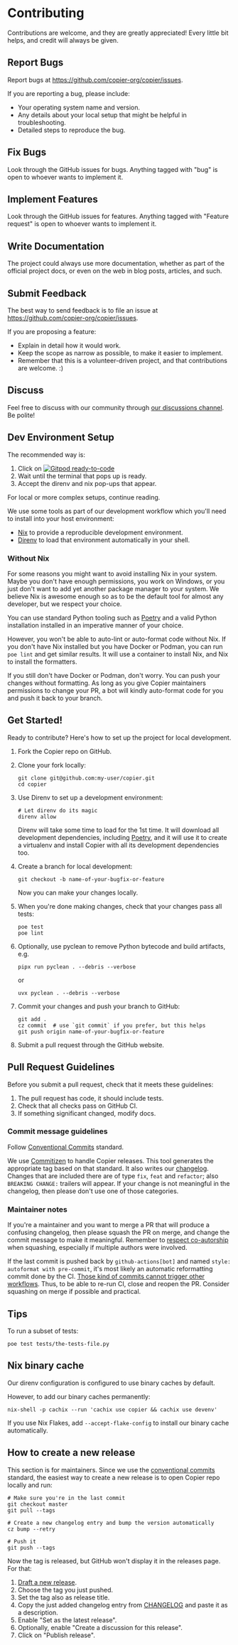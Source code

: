 # Contributing

Contributions are welcome, and they are greatly appreciated! Every little bit helps, and
credit will always be given.

## Report Bugs

Report bugs at <https://github.com/copier-org/copier/issues>.

If you are reporting a bug, please include:

-   Your operating system name and version.
-   Any details about your local setup that might be helpful in troubleshooting.
-   Detailed steps to reproduce the bug.

## Fix Bugs

Look through the GitHub issues for bugs. Anything tagged with "bug" is open to whoever
wants to implement it.

## Implement Features

Look through the GitHub issues for features. Anything tagged with "Feature request" is
open to whoever wants to implement it.

## Write Documentation

The project could always use more documentation, whether as part of the official project
docs, or even on the web in blog posts, articles, and such.

## Submit Feedback

The best way to send feedback is to file an issue at
<https://github.com/copier-org/copier/issues>.

If you are proposing a feature:

-   Explain in detail how it would work.
-   Keep the scope as narrow as possible, to make it easier to implement.
-   Remember that this is a volunteer-driven project, and that contributions are
    welcome. :)

## Discuss

Feel free to discuss with our community through
[our discussions channel](https://github.com/copier-org/copier/discussions). Be polite!

## Dev Environment Setup

The recommended way is:

1. Click on
   [![Gitpod ready-to-code](https://img.shields.io/badge/Gitpod-ready--to--code-blue?logo=gitpod)](https://gitpod.io/#https://github.com/copier-org/copier)
1. Wait until the terminal that pops up is ready.
1. Accept the direnv and nix pop-ups that appear.

For local or more complex setups, continue reading.

We use some tools as part of our development workflow which you'll need to install into
your host environment:

-   [Nix](https://nixos.org/download.html) to provide a reproducible development
    environment.
-   [Direnv](https://direnv.net/) to load that environment automatically in your shell.

### Without Nix

For some reasons you might want to avoid installing Nix in your system. Maybe you don't
have enough permissions, you work on Windows, or you just don't want to add yet another
package manager to your system. We believe Nix is awesome enough so as to be the default
tool for almost any developer, but we respect your choice.

You can use standard Python tooling such as [Poetry][] and a valid Python installation
installed in an imperative manner of your choice.

However, you won't be able to auto-lint or auto-format code without Nix. If you don't
have Nix installed but you have Docker or Podman, you can run `poe lint` and get similar
results. It will use a container to install Nix, and Nix to install the formatters.

If you still don't have Docker or Podman, don't worry. You can push your changes without
formatting. As long as you give Copier maintainers permissions to change your PR, a bot
will kindly auto-format code for you and push it back to your branch.

[Poetry]: https://python-poetry.org/

## Get Started!

Ready to contribute? Here's how to set up the project for local development.

1.  Fork the Copier repo on GitHub.
1.  Clone your fork locally:

    ```shell
    git clone git@github.com:my-user/copier.git
    cd copier
    ```

1.  Use Direnv to set up a development environment:

    ```shell
    # Let direnv do its magic
    direnv allow
    ```

    Direnv will take some time to load for the 1st time. It will download all
    development dependencies, including [Poetry][], and it will use it to create a
    virtualenv and install Copier with all its development dependencies too.

1.  Create a branch for local development:

    ```shell
    git checkout -b name-of-your-bugfix-or-feature
    ```

    Now you can make your changes locally.

1.  When you're done making changes, check that your changes pass all tests:

    ```shell
    poe test
    poe lint
    ```

1.  Optionally, use pyclean to remove Python bytecode and build artifacts, e.g.

    ```shell
    pipx run pyclean . --debris --verbose
    ```

    or

    ```shell
    uvx pyclean . --debris --verbose
    ```

1.  Commit your changes and push your branch to GitHub:

    ```shell
    git add .
    cz commit  # use `git commit` if you prefer, but this helps
    git push origin name-of-your-bugfix-or-feature
    ```

1.  Submit a pull request through the GitHub website.

## Pull Request Guidelines

Before you submit a pull request, check that it meets these guidelines:

1.  The pull request has code, it should include tests.
1.  Check that all checks pass on GitHub CI.
1.  If something significant changed, modify docs.

### Commit message guidelines

Follow [Conventional Commits](https://www.conventionalcommits.org/en/v1.0.0/) standard.

We use [Commitizen](https://commitizen-tools.github.io/commitizen/) to handle Copier
releases. This tool generates the appropriate tag based on that standard. It also writes
our [changelog](CHANGELOG.md). Changes that are included there are of type `fix`, `feat`
and `refactor`; also `BREAKING CHANGE:` trailers will appear. If your change is not
meaningful in the changelog, then please don't use one of those categories.

### Maintainer notes

If you're a maintainer and you want to merge a PR that will produce a confusing
changelog, then please squash the PR on merge, and change the commit message to make it
meaningful. Remember to
[respect co-autorship](https://docs.github.com/en/pull-requests/committing-changes-to-your-project/creating-and-editing-commits/creating-a-commit-with-multiple-authors)
when squashing, especially if multiple authors were involved.

If the last commit is pushed back by `github-actions[bot]` and named
`style: autoformat with pre-commit`, it's most likely an automatic reformatting commit
done by the CI.
[Those kind of commits cannot trigger other workflows](https://docs.github.com/en/actions/using-workflows/triggering-a-workflow#triggering-a-workflow-from-a-workflow).
Thus, to be able to re-run CI, close and reopen the PR. Consider squashing on merge if
possible and practical.

## Tips

To run a subset of tests:

```shell
poe test tests/the-tests-file.py
```

## Nix binary cache

Our direnv configuration is configured to use binary caches by default.

However, to add our binary caches permanently:

```shell
nix-shell -p cachix --run 'cachix use copier && cachix use devenv'
```

If you use Nix Flakes, add `--accept-flake-config` to install our binary cache
automatically.

## How to create a new release

This section is for maintainers. Since we use the
[conventional commits](https://www.conventionalcommits.org/) standard, the easiest way
to create a new release is to open Copier repo locally and run:

```shell
# Make sure you're in the last commit
git checkout master
git pull --tags

# Create a new changelog entry and bump the version automatically
cz bump --retry

# Push it
git push --tags
```

Now the tag is released, but GitHub won't display it in the releases page. For that:

1. [Draft a new release](https://github.com/copier-org/copier/releases/new).
1. Choose the tag you just pushed.
1. Set the tag also as release title.
1. Copy the just added changelog entry from [CHANGELOG](./CHANGELOG.md) and paste it as
   a description.
1. Enable "Set as the latest release".
1. Optionally, enable "Create a discussion for this release".
1. Click on "Publish release".
